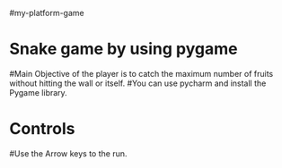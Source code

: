 #my-platform-game

# Snake game by using pygame
#Main Objective of the player is to catch the maximum number of fruits without hitting the wall or itself.
#You can use pycharm and install the Pygame library. 

# Controls
#Use the Arrow keys to the run.
